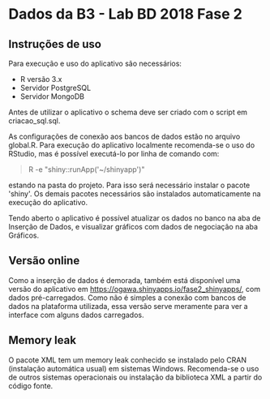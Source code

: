 # Dados da B3 - Lab BD 2018 Fase 2

## Instruções de uso

Para execução e uso do aplicativo são necessários:

- R versão 3.x
- Servidor PostgreSQL
- Servidor MongoDB

Antes de utilizar o aplicativo o schema deve ser criado com o script em criacao_sql.sql.

As configurações de conexão aos bancos de dados estão no arquivo global.R. Para execução do aplicativo localmente recomenda-se 
o uso do RStudio, mas é possível executá-lo por linha de comando com:

> R -e "shiny::runApp('~/shinyapp')"

estando na pasta do projeto. Para isso será necessário instalar o pacote 'shiny'. Os demais pacotes necessários são instalados automaticamente 
na execução do aplicativo. 

Tendo aberto o aplicativo é possível atualizar os dados no banco na aba de Inserção de Dados, e visualizar gráficos com dados de negociação 
na aba Gráficos.

## Versão online

Como a inserção de dados é demorada, também está disponível uma versão do aplicativo em https://ogawa.shinyapps.io/fase2_shinyapps/, com 
dados pré-carregados. Como não é simples a conexão com bancos de dados na plataforma utilizada, essa versão serve meramente para ver 
a interface com alguns dados carregados. 

## Memory leak

O pacote XML tem um memory leak conhecido se instalado pelo CRAN (instalação automática usual) em sistemas Windows. Recomenda-se o uso de 
outros sistemas operacionais ou instalação da biblioteca XML a partir do código fonte. 